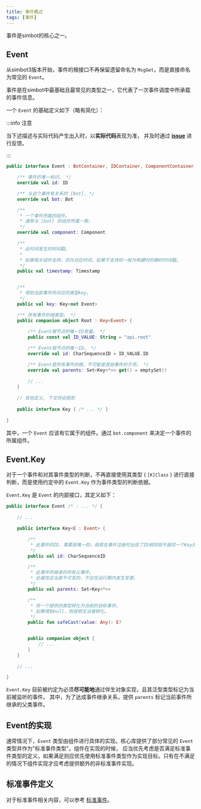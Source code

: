 ```yaml
---
title: 事件概述
tags: [事件]
---
```


事件是simbot的核心之一。

## Event
从simbot3版本开始，事件的根接口不再保留遗留命名为 `MsgGet`，而是直接命名为常见的 `Event`。

事件是在simbot中最基础且最常见的类型之一，它代表了一次事件调度中所承载的事件信息。

一个 `Event` 的基础定义如下（略有简化）：

:::info 注意

当下述描述与实际代码产生出入时，以**实际代码**表现为准，
并及时通过 [**issue**](http://github.com/simple-robot-library/simbot3-website/issues/) 进行反馈。

:::

```kotlin
public interface Event : BotContainer, IDContainer, ComponentContainer {

    /** 事件的唯一标识。 */
    override val id: ID

    /** 与这个事件有关系的 [Bot]. */
    override val bot: Bot

    /**
     * 一个事件所属的组件。
     * 通常与 [bot] 的组件所属一致。
     */
    override val component: Component

    /**
     * 此时间发生的时间戳。
     *
     * 如果相关组件支持，则为对应时间，如果不支持则一般为构建时的瞬时时间戳。
     */
    public val timestamp: Timestamp


    /**
     * 得到当前事件所对应的类型key。
     */
    public val key: Key<out Event>

    /** 所有事件的根类型。 */
    public companion object Root : Key<Event> {
    
        /** Event根节点的唯一ID常量。 */
        public const val ID_VALUE: String = "api.root"

        /** Event根节点的唯一ID。 */
        override val id: CharSequenceID = ID_VALUE.ID

        /** Event是所有事件的根，不可能是其他事件的子项。 */
        override val parents: Set<Key<*>> get() = emptySet()
        
        // ...
    }
    
    // 其他定义, 下文将会提到
    
    public interface Key { /* ... */ }
    
}
```

其中，一个 `Event` 应该有它属于的组件。通过 `bot.component` 来决定一个事件的所属组件。


## Event.Key

对于一个事件和对其事件类型的判断，不再直接使用其类型 ( `[K]Class` ) 进行直接判断，而是使用约定中的 `Event.Key` 作为事件类型的判断依据。

`Event.Key` 是 `Event` 的内部接口，其定义如下：

```kotlin
public interface Event /* : ... */ {
    
    // ...

    public interface Key<E : Event> {

        /**
         * 此事件的ID，需要是唯一的。假若在事件注册时出现了ID相同但不是同一个Key的情况将会导致异常。
         */
        public val id: CharSequenceID

        /**
         * 此事件所继承的所有父事件。
         * 此属性应当是不可变的，不应在运行期内发生变更。
         */
        public val parents: Set<Key<*>>

        /**
         * 将一个提供的类型转化为当前的目标事件。
         * 如果得到null，则说明无法被转化。
         */
        public fun safeCast(value: Any): E?


        public companion object {
            // ... 
        }
    }
    
    // ...

}
```

`Event.Key` 目前被约定为必须**尽可能地**通过伴生对象实现，且其泛型类型标记为当前被监听的事件。
其中，为了达成事件继承关系，提供 `parents` 标记当前事件所继承的父类事件。


## Event的实现

通常情况下，`Event` 类型由组件进行具体的实现。核心库提供了部分常见的 `Event` 类型并作为"标准事件类型"。组件在实现的时候，
应当优先考虑是否满足标准事件类型的定义，如果满足则应优先使用标准事件类型作为实现目标。只有在不满足的情况下组件实现才应考虑提供额外的非标准事件实现。

## 标准事件定义
对于标准事件相关内容，可以参考 [标准事件](standard-event)。







